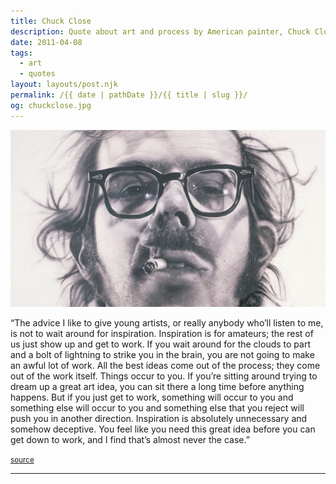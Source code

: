 ```yaml
---
title: Chuck Close
description: Quote about art and process by American painter, Chuck Close.
date: 2011-04-08
tags: 
  - art
  - quotes
layout: layouts/post.njk
permalink: /{{ date | pathDate }}/{{ title | slug }}/
og: chuckclose.jpg
---
```


![portrait of Chuck Close](/img/chuckclose.jpg)

“The advice I like to give young artists, or really anybody who’ll listen to me, is not to wait around for inspiration. Inspiration is for amateurs; the rest of us just show up and get to work. If you wait around for the clouds to part and a bolt of lightning to strike you in the brain, you are not going to make an awful lot of work. All the best ideas come out of the process; they come out of the work itself. Things occur to you. If you’re sitting around trying to dream up a great art idea, you can sit there a long time before anything happens. But if you just get to work, something will occur to you and something else will occur to you and something else that you reject will push you in another direction. Inspiration is absolutely unnecessary and somehow deceptive. You feel like you need this great idea before you can get down to work, and I find that’s almost never the case.”

<small class="footnotes"><a href="http://vineetkaur.tumblr.com/post/4210976924">source</a></small>

---
